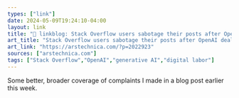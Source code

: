 ```yaml
---
types: ["link"]
date: 2024-05-09T19:24:10-04:00
layout: link
title: "🔗 linkblog: Stack Overflow users sabotage their posts after OpenAI deal'"
art_title: "Stack Overflow users sabotage their posts after OpenAI deal"
art_link: "https://arstechnica.com/?p=2022923"
sources: ["arstechnica.com"]
tags: ["Stack Overflow","OpenAI","generative AI","digital labor"]
---
```

Some better, broader coverage of complaints I made in a blog post earlier this week.
